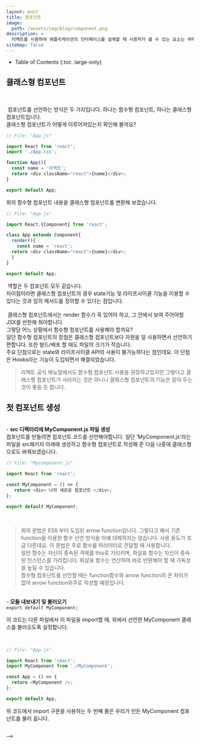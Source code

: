 ```yaml
---
layout: post
title: 컴포넌트
image: 
  path: /assets/img/blog/component.png
description: >
  리액트를 사용하여 애플리케이션의 인터페이스를 설계할 때 사용자가 볼 수 있는 요소는 여러가지 컴포넌트로 구성되어 있습니다.
sitemap: false
---
```

<style>
.img{
  text-align : center;
}
span {
  font-style: italic serif;
  color: gray;
}
</style>

- Table of Contents
{:toc .large-only}

## 클래스형 컴포넌트

<br>

&nbsp;컴포넌트를 선언하는 방식은 두 가지입니다. 하나는 함수형 컴포넌트, 하나는 클래스형 컴포넌트입니다. <br>
클래스형 컴포넌트가 어떻게 이루어져있는지 확인해 볼까요?

~~~js
// File: "App.js"

import React from 'react';
import './App.css';

function App(){
  const name = '리액트';
  return <div className="react">{name}</div>;
}

export default App;
~~~

위의 함수형 컴포넌트 내용을 클래스형 컴포넌트롤 변환해 보겠습니다.
<br>

~~~js
// File: "App.js"

import React,{Component} from 'react';

class App extends Component{
  render(){
    const name = 'react';
  return <div className="react">{name}</div>;
  }
}

export default App;
~~~

&nbsp;역할은 두 컴포넌트 모두 같습니다. <br>
차이점이라면 클래스형 컴포넌트의 경우 state기능 및 라이프사이클 기능을 이용할 수 있다는 것과 임의 메서드를 정의할 수 있다는 점입니다.<br>
<br>
&nbsp;클래스형 컴포넌트에서는 render 함수가 꼭 있어야 하고, 그 안에서 보여 주어야할 JSX를 반한해 줘야합니다.<br>
그렇담 어느 상황에서 함수형 컴포넌트를 사용해야 할까요?<br>
일단 함수형 컴포넌트의 장점은 클래스형 컴포넌트보다 자원을 덜 사용하면서 선언하기 편합니다. 또한 빌드/배포 할 때도 파일의 크기가 작습니다.<br>
주요 단점으로는 state와 라이프사이클 API의 사용이 불가능하다는 점인데요. 이 단점은 Hooks라는 기능이 도입되면서 해결되었습니다.<br>

>리액트 공식 메뉴얼에서도 함수형 컴포넌트 사용을 권장하고있지만 그렇다고 클래스형 컴포넌트가 사라지는 것은 아니니 클래스형 컴포넌트의 기능은 알아 두는 것이 좋을 듯 합니다.


## 첫 컴포넌트 생성

<br>
- <b>src 디렉터리에 MyComponent.js 파일 생성</b>
<br>
컴포넌트를 만들려면 컴포넌트 코드를 선언해야합니다.
일단 'MyComponent.js'라는 파일을 src패키지 아래에 생성하고 함수형 컴포넌트로 작성해 준 다음 나중에 클래스형으로도 바꿔보겠습니다.

~~~js
// File: "MyComponent.js"

import React from 'react';

const MyComponent = () => {
   return <div> 나의 새로운 컴포넌트 </div>;
};

export default MyComponent;
~~~
<br>

> 위의 문법은 ES6 부터 도입된 arrow function입니다. 그렇다고 해서 기존 function을 이용한 함수 선언 방식을 아예 대체하지는 않습니다. 사용 용도가 조금 다른데요. 이 문법은 주로 함수를 파라미터로 전달할 때 사용합니다.<br> 일반 함수는 자신이 종속된 객체를 this로 가리키며, 화살표 함수는 자신이 종속된 인스턴스를 가리킵니다. 화살표 함수는 연산하여 바로 반환해야 할 때 가독성을 높일 수 있습니다.<br> 함수형 컴포넌트를 선언할 때는 function함수와 arrow function의 큰 차이가 없어 arrow function위주로 작성할 예정입니다.

<br>
- <b>모듈 내보내기 및 불러오기</b>
<br>
<code>export default MyComponent;</code>

이 코드는 다른 파일에서 이 파일을 import할 때, 위에서 선언한 MyComponent 클래스를 불러오도록 설정합니다.

<br>

~~~js
// File: "App.js"

import React from 'react';
import MyComponent from './MyComponent';

const App = () => {
  return <MyComponent />;
};

export default App;
~~~

위 코드에서 import 구문을 사용하는 두 번째 줄은 우리가 만든 MyComponent 컴포넌트를 불러 옵니다.

<h2 class="h3 hr-bottom"></h2> -->

